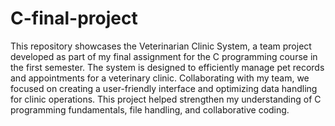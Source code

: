 # C-final-project
This repository showcases the Veterinarian Clinic System, a team project developed as part of my final assignment for the C programming course in the first semester. The system is designed to efficiently manage pet records and appointments for a veterinary clinic. Collaborating with my team, we focused on creating a user-friendly interface and optimizing data handling for clinic operations. This project helped strengthen my understanding of C programming fundamentals, file handling, and collaborative coding.
